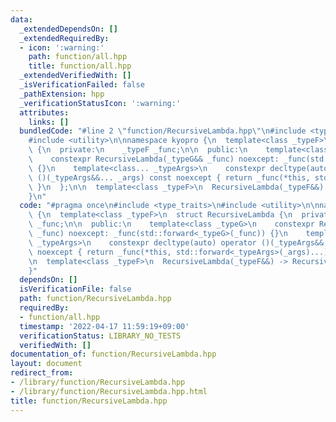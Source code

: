 ```yaml
---
data:
  _extendedDependsOn: []
  _extendedRequiredBy:
  - icon: ':warning:'
    path: function/all.hpp
    title: function/all.hpp
  _extendedVerifiedWith: []
  _isVerificationFailed: false
  _pathExtension: hpp
  _verificationStatusIcon: ':warning:'
  attributes:
    links: []
  bundledCode: "#line 2 \"function/RecursiveLambda.hpp\"\n#include <type_traits>\n\
    #include <utility>\n\nnamespace kyopro {\n  template<class _typeF>\n  struct RecursiveLambda\
    \ {\n  private:\n    _typeF _func;\n\n  public:\n    template<class _typeG>\n\
    \    constexpr RecursiveLambda(_typeG&& _func) noexcept: _func(std::forward<_typeG>(_func))\
    \ {}\n    template<class... _typeArgs>\n    constexpr decltype(auto) operator\
    \ ()(_typeArgs&&... _args) const noexcept { return _func(*this, std::forward<_typeArgs>(_args)...);\
    \ }\n  };\n\n  template<class _typeF>\n  RecursiveLambda(_typeF&&) -> RecursiveLambda<std::decay_t<_typeF>>;\n\
    }\n"
  code: "#pragma once\n#include <type_traits>\n#include <utility>\n\nnamespace kyopro\
    \ {\n  template<class _typeF>\n  struct RecursiveLambda {\n  private:\n    _typeF\
    \ _func;\n\n  public:\n    template<class _typeG>\n    constexpr RecursiveLambda(_typeG&&\
    \ _func) noexcept: _func(std::forward<_typeG>(_func)) {}\n    template<class...\
    \ _typeArgs>\n    constexpr decltype(auto) operator ()(_typeArgs&&... _args) const\
    \ noexcept { return _func(*this, std::forward<_typeArgs>(_args)...); }\n  };\n\
    \n  template<class _typeF>\n  RecursiveLambda(_typeF&&) -> RecursiveLambda<std::decay_t<_typeF>>;\n\
    }"
  dependsOn: []
  isVerificationFile: false
  path: function/RecursiveLambda.hpp
  requiredBy:
  - function/all.hpp
  timestamp: '2022-04-17 11:59:19+09:00'
  verificationStatus: LIBRARY_NO_TESTS
  verifiedWith: []
documentation_of: function/RecursiveLambda.hpp
layout: document
redirect_from:
- /library/function/RecursiveLambda.hpp
- /library/function/RecursiveLambda.hpp.html
title: function/RecursiveLambda.hpp
---
```

